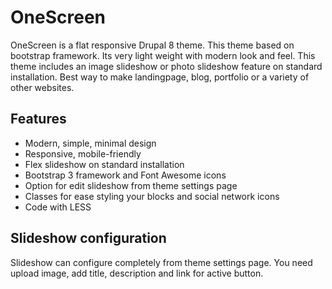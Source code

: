 # OneScreen

OneScreen is a flat responsive Drupal 8 theme. This theme based on bootstrap framework. Its very light weight with modern look and feel. This theme includes an image slideshow or photo slideshow feature on standard installation. Best way to make landingpage, blog, portfolio or a variety of other websites.


## Features
* Modern, simple, minimal design
* Responsive, mobile-friendly
* Flex slideshow on standard installation
* Bootstrap 3 framework and Font Awesome icons
* Option for edit slideshow from theme settings page
* Classes for ease styling your blocks and social network icons
* Code with LESS


## Slideshow configuration
Slideshow can configure completely from theme settings page. You need upload image, add title, description and link for active button.
